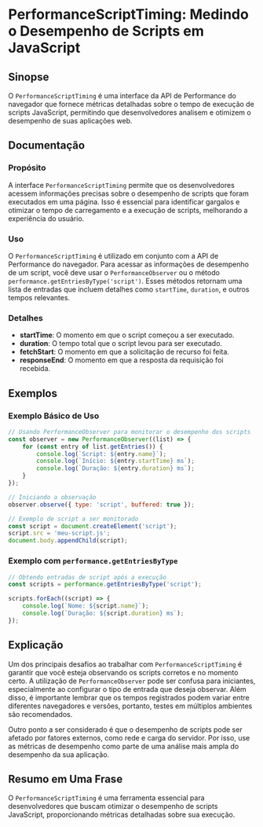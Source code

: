 <!--
Meta Description: # PerformanceScriptTiming: Medindo o Desempenho de Scripts em JavaScript ## Sinopse O `PerformanceScriptTiming` é uma interface da API de Performance ...
Meta Keywords: script, que, scripts, desempenho, performancescripttiming
-->

# PerformanceScriptTiming: Medindo o Desempenho de Scripts em JavaScript

## Sinopse
O `PerformanceScriptTiming` é uma interface da API de Performance do navegador que fornece métricas detalhadas sobre o tempo de execução de scripts JavaScript, permitindo que desenvolvedores analisem e otimizem o desempenho de suas aplicações web.

## Documentação
### Propósito
A interface `PerformanceScriptTiming` permite que os desenvolvedores acessem informações precisas sobre o desempenho de scripts que foram executados em uma página. Isso é essencial para identificar gargalos e otimizar o tempo de carregamento e a execução de scripts, melhorando a experiência do usuário.

### Uso
O `PerformanceScriptTiming` é utilizado em conjunto com a API de Performance do navegador. Para acessar as informações de desempenho de um script, você deve usar o `PerformanceObserver` ou o método `performance.getEntriesByType('script')`. Esses métodos retornam uma lista de entradas que incluem detalhes como `startTime`, `duration`, e outros tempos relevantes.

### Detalhes
- **startTime**: O momento em que o script começou a ser executado.
- **duration**: O tempo total que o script levou para ser executado.
- **fetchStart**: O momento em que a solicitação de recurso foi feita.
- **responseEnd**: O momento em que a resposta da requisição foi recebida.

## Exemplos
### Exemplo Básico de Uso

```javascript
// Usando PerformanceObserver para monitorar o desempenho dos scripts
const observer = new PerformanceObserver((list) => {
    for (const entry of list.getEntries()) {
        console.log(`Script: ${entry.name}`);
        console.log(`Início: ${entry.startTime} ms`);
        console.log(`Duração: ${entry.duration} ms`);
    }
});

// Iniciando a observação
observer.observe({ type: 'script', buffered: true });

// Exemplo de script a ser monitorado
const script = document.createElement('script');
script.src = 'meu-script.js';
document.body.appendChild(script);
```

### Exemplo com `performance.getEntriesByType`

```javascript
// Obtendo entradas de script após a execução
const scripts = performance.getEntriesByType('script');

scripts.forEach((script) => {
    console.log(`Nome: ${script.name}`);
    console.log(`Duração: ${script.duration} ms`);
});
```

## Explicação
Um dos principais desafios ao trabalhar com `PerformanceScriptTiming` é garantir que você esteja observando os scripts corretos e no momento certo. A utilização de `PerformanceObserver` pode ser confusa para iniciantes, especialmente ao configurar o tipo de entrada que deseja observar. Além disso, é importante lembrar que os tempos registrados podem variar entre diferentes navegadores e versões, portanto, testes em múltiplos ambientes são recomendados.

Outro ponto a ser considerado é que o desempenho de scripts pode ser afetado por fatores externos, como rede e carga do servidor. Por isso, use as métricas de desempenho como parte de uma análise mais ampla do desempenho da sua aplicação.

## Resumo em Uma Frase
O `PerformanceScriptTiming` é uma ferramenta essencial para desenvolvedores que buscam otimizar o desempenho de scripts JavaScript, proporcionando métricas detalhadas sobre sua execução.